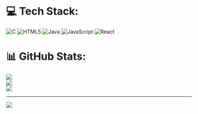
# 💻 Tech Stack:
![C](https://img.shields.io/badge/c-%2300599C.svg?style=for-the-badge&logo=c&logoColor=white) ![HTML5](https://img.shields.io/badge/html5-%23E34F26.svg?style=for-the-badge&logo=html5&logoColor=white) ![Java](https://img.shields.io/badge/java-%23ED8B00.svg?style=for-the-badge&logo=openjdk&logoColor=white) ![JavaScript](https://img.shields.io/badge/javascript-%23323330.svg?style=for-the-badge&logo=javascript&logoColor=%23F7DF1E) ![React](https://img.shields.io/badge/react-%2320232a.svg?style=for-the-badge&logo=react&logoColor=%2361DAFB)
# 📊 GitHub Stats:
![](https://github-readme-stats.vercel.app/api?username=suryakant-source&theme=merko&hide_border=false&include_all_commits=false&count_private=false)<br/>
![](https://nirzak-streak-stats.vercel.app/?user=suryakant-source&theme=merko&hide_border=false)<br/>
![](https://github-readme-stats.vercel.app/api/top-langs/?username=suryakant-source&theme=merko&hide_border=false&include_all_commits=false&count_private=false&layout=compact)

---
[![](https://visitcount.itsvg.in/api?id=suryakant-source&icon=0&color=0)](https://visitcount.itsvg.in)

<!-- Proudly created with GPRM ( https://gprm.itsvg.in ) -->
